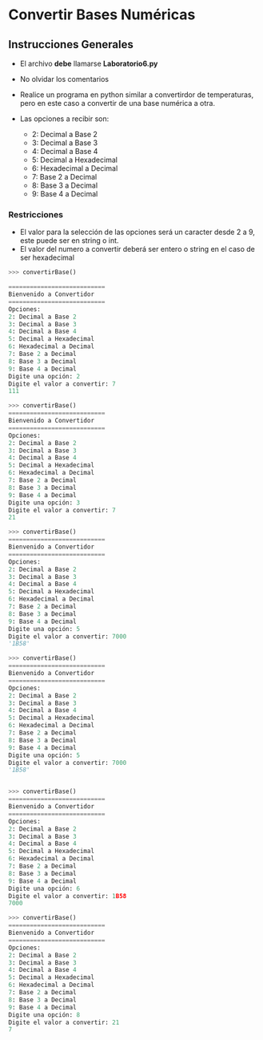 # Convertir Bases Numéricas

## Instrucciones Generales
- El archivo **debe** llamarse **Laboratorio6.py**
- No olvidar los comentarios


- Realice un programa en python similar a convertirdor de temperaturas, pero en este caso a convertir de una base numérica a otra.
- Las opciones a recibir son:
  - 2: Decimal a Base 2
  - 3: Decimal a Base 3
  - 4: Decimal a Base 4
  - 5: Decimal a Hexadecimal
  - 6: Hexadecimal a Decimal
  - 7: Base 2 a Decimal
  - 8: Base 3 a Decimal
  - 9: Base 4 a Decimal

### Restricciones
- El valor para la selección de las opciones será un caracter desde 2 a 9, este puede ser en string o int.
- El valor del numero a convertir deberá ser entero o string en el caso de ser hexadecimal

```python
>>> convertirBase()

===========================
Bienvenido a Convertidor   
===========================
Opciones:
2: Decimal a Base 2
3: Decimal a Base 3
4: Decimal a Base 4
5: Decimal a Hexadecimal
6: Hexadecimal a Decimal
7: Base 2 a Decimal
8: Base 3 a Decimal
9: Base 4 a Decimal
Digite una opción: 2
Digite el valor a convertir: 7
111

>>> convertirBase()
===========================
Bienvenido a Convertidor   
===========================
Opciones:
2: Decimal a Base 2
3: Decimal a Base 3
4: Decimal a Base 4
5: Decimal a Hexadecimal
6: Hexadecimal a Decimal
7: Base 2 a Decimal
8: Base 3 a Decimal
9: Base 4 a Decimal
Digite una opción: 3
Digite el valor a convertir: 7
21

>>> convertirBase()
===========================
Bienvenido a Convertidor   
===========================
Opciones:
2: Decimal a Base 2
3: Decimal a Base 3
4: Decimal a Base 4
5: Decimal a Hexadecimal
6: Hexadecimal a Decimal
7: Base 2 a Decimal
8: Base 3 a Decimal
9: Base 4 a Decimal
Digite una opción: 5
Digite el valor a convertir: 7000
'1B58'

>>> convertirBase()
===========================
Bienvenido a Convertidor   
===========================
Opciones:
2: Decimal a Base 2
3: Decimal a Base 3
4: Decimal a Base 4
5: Decimal a Hexadecimal
6: Hexadecimal a Decimal
7: Base 2 a Decimal
8: Base 3 a Decimal
9: Base 4 a Decimal
Digite una opción: 5
Digite el valor a convertir: 7000
'1B58'


>>> convertirBase()
===========================
Bienvenido a Convertidor   
===========================
Opciones:
2: Decimal a Base 2
3: Decimal a Base 3
4: Decimal a Base 4
5: Decimal a Hexadecimal
6: Hexadecimal a Decimal
7: Base 2 a Decimal
8: Base 3 a Decimal
9: Base 4 a Decimal
Digite una opción: 6
Digite el valor a convertir: 1B58
7000

>>> convertirBase()
===========================
Bienvenido a Convertidor   
===========================
Opciones:
2: Decimal a Base 2
3: Decimal a Base 3
4: Decimal a Base 4
5: Decimal a Hexadecimal
6: Hexadecimal a Decimal
7: Base 2 a Decimal
8: Base 3 a Decimal
9: Base 4 a Decimal
Digite una opción: 8
Digite el valor a convertir: 21
7
```
